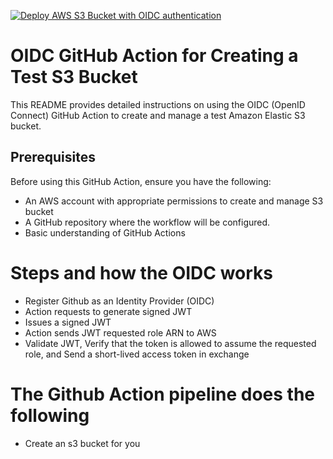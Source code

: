 [![Deploy AWS S3 Bucket with OIDC authentication](https://github.com/superissy/github-actions-aws-oidc-deploy/actions/workflows/s3_bucket_oidc.yaml/badge.svg)](https://github.com/superissy/github-actions-aws-oidc-deploy/actions/workflows/s3_bucket_oidc.yaml)

# OIDC GitHub Action for Creating a Test S3 Bucket 
This README provides detailed instructions on using the OIDC (OpenID Connect) GitHub Action to create and manage a test Amazon Elastic S3 bucket.

## Prerequisites
Before using this GitHub Action, ensure you have the following:

- An AWS account with appropriate permissions to create and manage S3 bucket
- A GitHub repository where the workflow will be configured.
- Basic understanding of GitHub Actions



# Steps and how the OIDC works 
- Register Github as an Identity Provider (OIDC)
- Action requests to generate signed JWT 
- Issues a signed JWT
- Action sends JWT requested role ARN to AWS 
- Validate JWT, Verify that the token is allowed to assume the requested role, and Send a short-lived access token in exchange

# The Github Action pipeline does the following 
- Create an s3 bucket for you 
